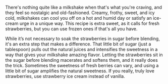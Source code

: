 There's nothing quite like a milkshake when that's what you're craving, and they feel so nostalgic and old-fashioned. Creamy, frothy, sweet, and icy cold, milkshakes can cool you off on a hot and humid day or satisfy an ice-cream urge in a unique way. This recipe is extra sweet, as it calls for fresh strawberries, but you can use frozen ones if that's all you have.


While it’s not necessary to soak the strawberries in sugar before blending, it's an extra step that makes a difference. That little bit of sugar (just a tablespoon) pulls out the natural juices and intensifies the sweetness in a way that gives your milkshake amazing flavor. Letting the strawberries sit in the sugar before blending macerates and softens them, and it really does the trick. Sometimes the sweetness of fresh berries can vary, and using a little bit of sugar amplifies the natural sweetness. If you really, truly love strawberries, use strawberry ice cream instead of vanilla.